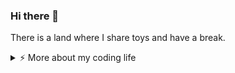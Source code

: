 ### Hi there 👋 

There is a land where I share toys and have a break.

<details>
<summary>⚡️ More about my coding life</summary>
<br />

<img src="https://github-readme-stats.vercel.app/api/top-langs/?username=champst2004&layout=compact&hide=css,html" width="400" height="180">
<img src="https://github-readme-streak-stats.herokuapp.com?user=champst2004&theme=dark&hide_border=true" width="400" height="180">

</details>
